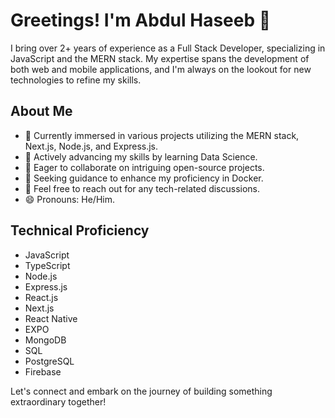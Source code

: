 # Greetings! I'm Abdul Haseeb 👋

I bring over 2+ years of experience as a Full Stack Developer, specializing in JavaScript and the MERN stack. My expertise spans the development of both web and mobile applications, and I'm always on the lookout for new technologies to refine my skills.

## About Me

- 🔭 Currently immersed in various projects utilizing the MERN stack, Next.js, Node.js, and Express.js.
- 🌱 Actively advancing my skills by learning Data Science.
- 👯 Eager to collaborate on intriguing open-source projects.
- 🤔 Seeking guidance to enhance my proficiency in Docker.
- 💬 Feel free to reach out for any tech-related discussions.
- 😄 Pronouns: He/Him.

## Technical Proficiency

- JavaScript
- TypeScript
- Node.js
- Express.js
- React.js
- Next.js
- React Native
- EXPO
- MongoDB
- SQL
- PostgreSQL
- Firebase

Let's connect and embark on the journey of building something extraordinary together!
